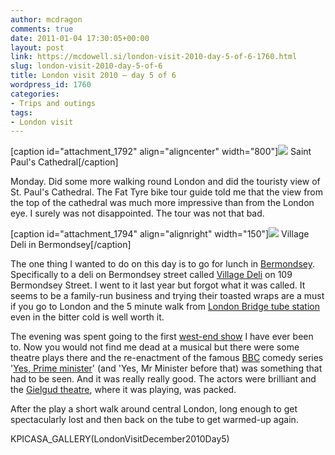 ```yaml
---
author: mcdragon
comments: true
date: 2011-01-04 17:30:05+00:00
layout: post
link: https://mcdowell.si/london-visit-2010-day-5-of-6-1760.html
slug: london-visit-2010-day-5-of-6
title: London visit 2010 – day 5 of 6
wordpress_id: 1760
categories:
- Trips and outings
tags:
- London visit
---
```


[caption id="attachment_1792" align="aligncenter" width="800"][![](https://mcdowell.si/wp-content/uploads/2011/01/StPauls-1.jpg)](https://mcdowell.si/wp-content/uploads/2011/01/StPauls.jpg) Saint Paul's Cathedral[/caption]


Monday. Did some more walking round London and did the touristy view of St. Paul's Cathedral. The Fat Tyre bike tour guide told me that the view from the top of the cathedral was much more impressive than from the London eye. I surely was not disappointed. The tour was not that bad.




[caption id="attachment_1794" align="alignright" width="150"][![](https://mcdowell.si/wp-content/uploads/2011/01/Village_Deli_in_Bermondsey-1-150x150.jpg)](https://mcdowell.si/wp-content/uploads/2011/01/Village_Deli_in_Bermondsey.jpg) Village Deli in Bermondsey[/caption]

The one thing I wanted to do on this day is to go for lunch in [Bermondsey](http://en.wikipedia.org/wiki/Bermondsey). Specifically to a deli on Bermondsey street called [Village Deli](http://maps.google.co.uk/maps/place?cid=6807651727031663691&q=village+deli+bermondsey&gl=uk) on 109 Bermondsey Street. I went to it last year but forgot what it was called. It seems to be a family-run business and trying their toasted wraps are a must if you go to London and the 5 minute walk from [London Bridge tube station](http://en.wikipedia.org/wiki/London_Bridge_station) even in the bitter cold is well worth it.

The evening was spent going to the first [west-end show](http://www.yesprimeminister.co.uk/) I have ever been to. Now you would not find me dead at a musical but there were some theatre plays there and the re-enactment of the famous [BBC](http://en.wikipedia.org/wiki/BBC) comedy series '[Yes, Prime minister](http://en.wikipedia.org/wiki/Yes_Minister)' (and 'Yes, Mr Minister before that) was something that had to be seen. And it was really really good. The actors were brilliant and the [Gielgud theatre](http://en.wikipedia.org/wiki/Gielgud_Theatre), where it was playing, was packed.

After the play a short walk around central London, long enough to get spectacularly lost and then back on the tube to get warmed-up again.

KPICASA_GALLERY(LondonVisitDecember2010Day5)

